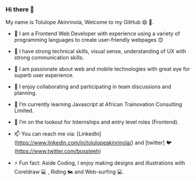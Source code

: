 ### Hi there 👋

My name is Tolulope Akinrinola, Welcome to my GitHub 😄 👋.

- :man: I am a Frontend Web Developer with experience using a variety of programming languages to create user-friendly webpages 😊

- :blossom: I have strong technical skills, visual sense, understanding of UX with strong communication skills.


- :trident: I am passionate about web and mobile technologies with great eye for superb user experience.
- 👯 I enjoy collaborating and participating in team discussions and planning.
- 🌱 I’m currently learning Javascript at African Trainovation Consulting Limited.
- 🤔 I’m on the lookout for Internships and entry level roles (Frontend).
- 📫 You can reach me via: [LinkedIn] (https://www.linkedin.com/in/tolulopeakinrinola/) and [twitter] 🐦 (https://www.twitter.com/bossteeh)
- ⚡ Fun fact: Aside Coding, I enjoy making designs and illustrations with Coreldraw 💻 , Riding 🏍️ and Web-surfing 💻.

<!--
**bossteeh/bossteeh** is a ✨ _special_ ✨ repository because its `README.md` (this file) appears on your GitHub profile.

Here are some ideas to get you started:

- 🔭 I’m currently working on ...
- 🌱 I’m currently learning ...
- 👯 I’m looking to collaborate on ...
- 🤔 I’m looking for help with ...
- 💬 Ask me about ...
- 📫 How to reach me: ...
- 😄 Pronouns: ...
- ⚡ Fun fact: ...
-->
